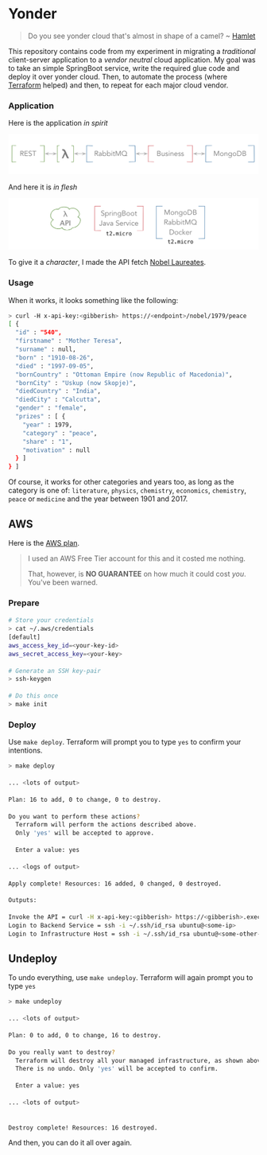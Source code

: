 # Yonder

> Do you see yonder cloud that's almost in shape of a camel? ~ [Hamlet]

This repository contains code from my experiment in migrating a *traditional* client-server
application to a *vendor neutral* cloud application. My goal was to take an simple SpringBoot
service, write the required glue code and deploy it over yonder cloud. Then, to automate the process
(where [Terraform] helped) and then, to repeat for each major cloud vendor.

### Application

Here is the application *in spirit*

![](abstract.png)

And here it is *in flesh*

![](physical.png)

To give it a *character*, I made the API fetch [Nobel Laureates].

### Usage

When it works, it looks something like the following:

```bash
> curl -H x-api-key:<gibberish> https://<endpoint>/nobel/1979/peace
[ {
  "id" : "540",
  "firstname" : "Mother Teresa",
  "surname" : null,
  "born" : "1910-08-26",
  "died" : "1997-09-05",
  "bornCountry" : "Ottoman Empire (now Republic of Macedonia)",
  "bornCity" : "Uskup (now Skopje)",
  "diedCountry" : "India",
  "diedCity" : "Calcutta",
  "gender" : "female",
  "prizes" : [ {
    "year" : 1979,
    "category" : "peace",
    "share" : "1",
    "motivation" : null
  } ]
} ]
```

Of course, it works for other categories and years too, as long as the category is one of:
`literature`, `physics`, `chemistry`, `economics`, `chemistry`, `peace` or `medicine` and the year
between 1901 and 2017.

## AWS

Here is the [AWS plan].

> I used an AWS Free Tier account for this and it costed me nothing. 
> 
> That, however, is **NO GUARANTEE** on how much it could cost *you*. You've been warned.

### Prepare

```bash
# Store your credentials
> cat ~/.aws/credentials 
[default]
aws_access_key_id=<your-key-id>
aws_secret_access_key=<your-key>

# Generate an SSH key-pair
> ssh-keygen

# Do this once
> make init
```

### Deploy

Use `make deploy`. Terraform will prompt you to type `yes` to confirm your intentions.

```bash
> make deploy

... <lots of output>

Plan: 16 to add, 0 to change, 0 to destroy.

Do you want to perform these actions?
  Terraform will perform the actions described above.
  Only 'yes' will be accepted to approve.

  Enter a value: yes

... <logs of output>

Apply complete! Resources: 16 added, 0 changed, 0 destroyed.

Outputs:

Invoke the API = curl -H x-api-key:<gibberish> https://<gibberish>.execute-api.us-east-1.amazonaws.com/nobel
Login to Backend Service = ssh -i ~/.ssh/id_rsa ubuntu@<some-ip>
Login to Infrastructure Host = ssh -i ~/.ssh/id_rsa ubuntu@<some-other-ip>
```

## Undeploy

To undo everything, use `make undeploy`. Terraform will again prompt you to type `yes`

```bash
> make undeploy

... <lots of output>

Plan: 0 to add, 0 to change, 16 to destroy.

Do you really want to destroy?
  Terraform will destroy all your managed infrastructure, as shown above.
  There is no undo. Only 'yes' will be accepted to confirm.

  Enter a value: yes
  
... <lots of output>


Destroy complete! Resources: 16 destroyed.
```

And then, you can do it all over again.

[Terraform]: https://www.terraform.io/
[Nobel Laureates]: http://api.nobelprize.org/v1/laureate.json
[Hamlet]: http://shakespeare.mit.edu/hamlet/hamlet.3.2.html#speech133
[AWS plan]: clouds/aws/plan.png
